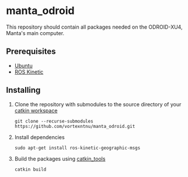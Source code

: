 # manta_odroid

This repository should contain all packages needed on the ODROID-XU4, Manta's main computer.

## Prerequisites

* [Ubuntu](https://wiki.odroid.com/odroid-xu4/os_images/linux/ubuntu/ubuntu)
* [ROS Kinetic](http://wiki.ros.org/kinetic/Installation/Ubuntu)

## Installing

1. Clone the repository with submodules to the source directory of your [catkin workspace](http://wiki.ros.org/catkin/Tutorials/create_a_workspace)

   ```shell
   git clone --recurse-submodules https://github.com/vortexntnu/manta_odroid.git
   ```

2. Install dependencies

   ```shell
   sudo apt-get install ros-kinetic-geographic-msgs
   ```

3. Build the packages using [catkin_tools](https://catkin-tools.readthedocs.io/en/latest/installing.html)

   ```bash
   catkin build
   ```
